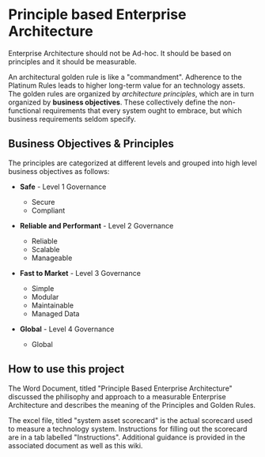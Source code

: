 # Principle based Enterprise Architecture

Enterprise Architecture should not be Ad-hoc.  It should be based on principles and it should be measurable.

An architectural golden rule is like a "commandment". Adherence to the Platinum Rules leads to higher long-term value for an technology assets. The golden rules are organized by *architecture principles*, which are in turn organized by **business objectives**.  These collectively define the non-functional requirements that every system ought to embrace, but which business requirements seldom specify.

## Business Objectives & Principles
The principles are categorized at different levels and grouped into high level business objectives as follows:

* **Safe** - Level 1 Governance 
  * Secure
  * Compliant
  
* **Reliable and Performant** - Level 2 Governance 
  * Reliable
  * Scalable
  * Manageable
  
* **Fast to Market** - Level 3 Governance 
  * Simple
  * Modular
  * Maintainable
  * Managed Data

* **Global** - Level 4 Governance 
  * Global

## How to use this project
The Word Document, titled "Principle Based Enterprise Architecture" discussed the philisophy and approach to a measurable Enterprise Architecture and describes the meaning of the Principles and Golden Rules.

The excel file, titled "system asset scorecard" is the actual scorecard used to measure a technology system.  Instructions for filling out the scorecard are in a tab labelled "Instructions".  Additional guidance is provided in the associated document as well as this wiki.
